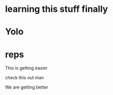 # learning this stuff finally

# Yolo

#  reps

This is getting easier

check this out man

We are getting better